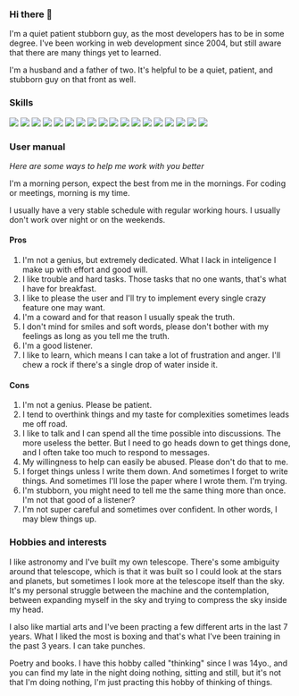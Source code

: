 ### Hi there 👋

I'm a quiet patient stubborn guy, as the most developers has to be in some degree. I've been working in web development since 2004, but still aware that there are  many things yet to learned.

I'm a husband and a father of two. It's helpful to be a quiet, patient, and stubborn guy on that front as well. 

### Skills
![](https://img.shields.io/badge/-PHP-000?&logo=php)
![](https://img.shields.io/badge/-Python-000?&logo=Python)
![](https://img.shields.io/badge/-Vue-000?&logo=vue.js)
![](https://img.shields.io/badge/-Angular-000?&logo=angular&logoColor=DD0031)
![](https://img.shields.io/badge/-JavaScript-000?&logo=JavaScript)
![](https://img.shields.io/badge/-TypeScript-000?&logo=TypeScript)
![](https://img.shields.io/badge/-HTML5-000?&logo=html5)
![](https://img.shields.io/badge/-CSS3-000?&logo=css3&logoColor=254BDD)
![](https://img.shields.io/badge/-Sass-000?&logo=sass)
![](https://img.shields.io/badge/-WordPress-000?&logo=wordpress)
![](https://img.shields.io/badge/-Tailwind-000?&logo=tailwind-css)
![](https://img.shields.io/badge/-Bootstrap-000?&logo=bootstrap)
![](https://img.shields.io/badge/-MySQL-000?&logo=MySQL)
![](https://img.shields.io/badge/-Postgres-000?&logo=postgresql)
![](https://img.shields.io/badge/-SQLServer-000?&logo=microsoft-sql-server)
![](https://img.shields.io/badge/-Cordova-000?&logo=apache-cordova&logoColor=4CC2E4)
![](https://img.shields.io/badge/-NativeScript-000?&logo=NativeScript&logoColor=65ADF1)
![](https://img.shields.io/badge/-Ionic-000?&logo=ionic)

### User manual

_Here are some ways to help me work with you better_

I'm a morning person, expect the best from me in the mornings. For coding or meetings, morning is my time. 

I usually have a very stable schedule with regular working hours. I usually don't work over night or on the weekends.

#### Pros

1. I'm not a genius, but extremely dedicated. What I lack in inteligence I make up with effort and good will.
2. I like trouble and hard tasks. Those tasks that no one wants, that's what I have for breakfast.
3. I like to please the user and I'll try to implement every single crazy feature one may want.
4. I'm a coward and for that reason I usually speak the truth.
5. I don't mind for smiles and soft words, please don't bother with my feelings as long as you tell me the truth.
6. I'm a good listener. 
7. I like to learn, which means I can take a lot of frustration and anger. I'll chew a rock if there's a single drop of water inside it.

#### Cons

1. I'm not a genius. Please be patient.
2. I tend to overthink things and my taste for complexities sometimes leads me off road.
3. I like to talk and I can spend all the time possible into discussions. The more useless the better. But I need to go heads down to get things done, and I often take too much to respond to messages.
4. My willingness to help can easily be abused. Please don't do that to me.
5. I forget things unless I write them down. And sometimes I forget to write things. And sometimes I'll lose the paper where I wrote them. I'm trying.
6. I'm stubborn, you might need to tell me the same thing more than once. I'm not that good of a listener?
7. I'm not super careful and sometimes over confident. In other words, I may blew things up.

### Hobbies and interests 

I like astronomy and I've built my own telescope. There's some ambiguity around that telescope, which is that it was built so I could look at the stars and planets, but sometimes I look more at the telescope itself than the sky. It's my personal struggle between the machine and the contemplation, between expanding myself in the sky and trying to compress the sky inside my head. 

I also like martial arts and I've been practing a few different arts in the last 7 years. What I liked the most is boxing and that's what I've been training in the past 3 years. I can take punches. 

Poetry and books. I have this hobby called "thinking" since I was 14yo., and you can find my late in the night doing nothing, sitting and still, but it's not that I'm doing nothing, I'm just practing this hobby of thinking of things.




